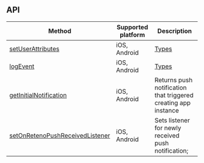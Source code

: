 ## API

| Method          | Supported platform          | Description |
| --------- | -------------- |-------------------------------- |
| [setUserAttributes](../src/index.tsx)     | iOS, Android                | [Types](../src/index.ts)  |
| [logEvent](../src/index.tsx)     | iOS, Android                | [Types](../src/index.ts)  |
| [getInitialNotification](../src/index.ts)      |iOS, Android                   | Returns push notification that triggered creating app instance|
| [setOnRetenoPushReceivedListener](../src/index.ts)     | iOS, Android                   | Sets listener for newly received push notification;|

